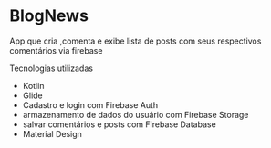 # BlogNews
App que cria ,comenta e exibe lista de posts com seus respectivos comentários via firebase

Tecnologias utilizadas                 
- Kotlin
- Glide
- Cadastro e login com Firebase Auth
- armazenamento de dados do usuário com Firebase Storage
- salvar comentários e posts com Firebase Database
- Material Design
